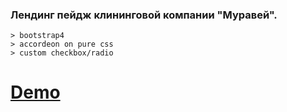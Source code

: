 ### Лендинг пейдж клининговой компании  "Муравей".
```
> bootstrap4
> accordeon on pure css
> custom checkbox/radio

```
# [Demo](https://cyberspacedk.github.io/Clearing-Company-Ant/)


